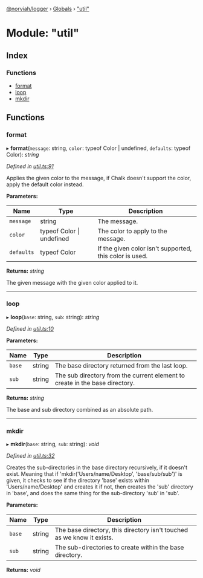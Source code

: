 [@norviah/logger](../README.md) › [Globals](../globals.md) › ["util"](_util_.md)

# Module: "util"

## Index

### Functions

* [format](_util_.md#format)
* [loop](_util_.md#loop)
* [mkdir](_util_.md#mkdir)

## Functions

###  format

▸ **format**(`message`: string, `color`: typeof Color | undefined, `defaults`: typeof Color): *string*

*Defined in [util.ts:91](https://github.com/norviah/logger/blob/8869634/src/util.ts#L91)*

Applies the given color to the message, if Chalk doesn't
support the color, apply the default color instead.

**Parameters:**

Name | Type | Description |
------ | ------ | ------ |
`message` | string | The message. |
`color` | typeof Color &#124; undefined | The color to apply to the message. |
`defaults` | typeof Color | If the given color isn't supported, this color is used. |

**Returns:** *string*

The given message with the given color applied to it.

___

###  loop

▸ **loop**(`base`: string, `sub`: string): *string*

*Defined in [util.ts:10](https://github.com/norviah/logger/blob/8869634/src/util.ts#L10)*

**Parameters:**

Name | Type | Description |
------ | ------ | ------ |
`base` | string | The base directory returned from the last loop. |
`sub` | string | The sub directory from the current element to create in the base directory. |

**Returns:** *string*

The base and sub directory combined as an absolute path.

___

###  mkdir

▸ **mkdir**(`base`: string, `sub`: string): *void*

*Defined in [util.ts:32](https://github.com/norviah/logger/blob/8869634/src/util.ts#L32)*

Creates the sub-directories in the base directory recursively,
if it doesn't exist. Meaning that if 'mkdir('Users/name/Desktop', 'base/sub/sub')'
is given, it checks to see if the directory 'base' exists within 'Users/name/Desktop'
and creates it if not, then creates the 'sub' directory in 'base', and
does the same thing for the sub-directory 'sub' in 'sub'.

**Parameters:**

Name | Type | Description |
------ | ------ | ------ |
`base` | string | The base directory, this directory isn't touched as we know it exists. |
`sub` | string | The sub-directories to create within the base directory.  |

**Returns:** *void*
